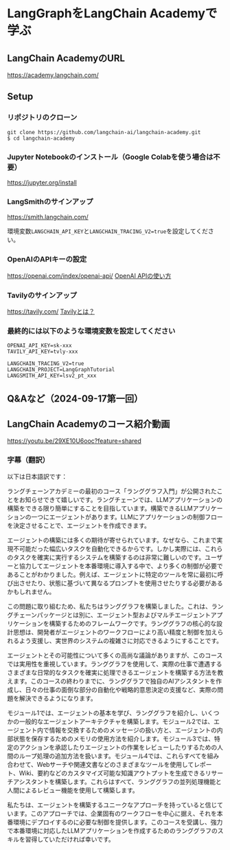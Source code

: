 # LangGraphをLangChain Academyで学ぶ

## LangChain AcademyのURL

https://academy.langchain.com/

## Setup

### リポジトリのクローン
```
git clone https://github.com/langchain-ai/langchain-academy.git
$ cd langchain-academy
```

### Jupyter Notebookのインストール（Google Colabを使う場合は不要）

https://jupyter.org/install


### LangSmithのサインアップ
https://smith.langchain.com/

環境変数`LANGCHAIN_API_KEY`と`LANGCHAIN_TRACING_V2=true`を設定してください。

### OpenAIのAPIキーの設定
https://openai.com/index/openai-api/
[OpenAI APIの使い方](https://note.com/viva_eureka/n/ncec7d9837234#5d256f2a-697a-4407-a988-32270b9bfddf)

### Tavilyのサインアップ
https://tavily.com/
[Tavilyとは？](https://note.com/npaka/n/n9fe8a607c56e)

### 最終的には以下のような環境変数を設定してください
```
OPENAI_API_KEY=sk-xxx
TAVILY_API_KEY=tvly-xxx

LANGCHAIN_TRACING_V2=true
LANGCHAIN_PROJECT=LangGraphTutorial
LANGSMITH_API_KEY=lsv2_pt_xxx
```

## Q&Aなど（2024-09-17第一回）


## LangChain Academyのコース紹介動画

https://youtu.be/29XE10U6ooc?feature=shared

### 字幕（翻訳）

以下は日本語訳です：

ラングチェーンアカデミーの最初のコース「ランググラフ入門」が公開されたことをお知らせできて嬉しいです。ラングチェーンでは、LLMアプリケーションの構築をできる限り簡単にすることを目指しています。構築できるLLMアプリケーションの一つにエージェントがあります。LLMにアプリケーションの制御フローを決定させることで、エージェントを作成できます。

エージェントの構築には多くの期待が寄せられています。なぜなら、これまで実現不可能だった幅広いタスクを自動化できるからです。しかし実際には、これらのタスクを確実に実行するシステムを構築するのは非常に難しいのです。ユーザーと協力してエージェントを本番環境に導入する中で、より多くの制御が必要であることがわかりました。例えば、エージェントに特定のツールを常に最初に呼び出させたり、状態に基づいて異なるプロンプトを使用させたりする必要があるかもしれません。

この問題に取り組むため、私たちはランググラフを構築しました。これは、ラングチェーンパッケージとは別に、エージェント型およびマルチエージェントアプリケーションを構築するためのフレームワークです。ランググラフの核心的な設計思想は、開発者がエージェントのワークフローにより高い精度と制御を加えられるよう支援し、実世界のシステムの複雑さに対応できるようにすることです。

エージェントとその可能性について多くの高尚な議論がありますが、このコースでは実用性を重視しています。ランググラフを使用して、実際の仕事で遭遇するさまざまな日常的なタスクを確実に処理できるエージェントを構築する方法を教えます。このコースの終わりまでに、ランググラフで独自のAIアシスタントを作成し、日々の仕事の面倒な部分の自動化や戦略的意思決定の支援など、実際の問題を解決できるようになります。

モジュール1では、エージェントの基本を学び、ランググラフを紹介し、いくつかの一般的なエージェントアーキテクチャを構築します。モジュール2では、エージェント内で情報を交換するためのメッセージの扱い方と、エージェントの内部状態を保存するためのメモリの使用方法を紹介します。モジュール3では、特定のアクションを承認したりエージェントの作業をレビューしたりするための人間のループ処理の追加方法を扱います。モジュール4では、これらすべてを組み合わせて、Webサーチや関連文書などのさまざまなツールを使用してレポート、Wiki、要約などのカスタマイズ可能な知識アウトプットを生成できるリサーチアシスタントを構築します。これらはすべて、ランググラフの並列処理機能と人間によるレビュー機能を使用して構築します。

私たちは、エージェントを構築するユニークなアプローチを持っていると信じています。このアプローチでは、企業固有のワークフローを中心に据え、それを本番環境にデプロイするのに必要な制御を提供します。このコースを受講し、強力で本番環境に対応したLLMアプリケーションを作成するためのランググラフのスキルを習得していただければ幸いです。
